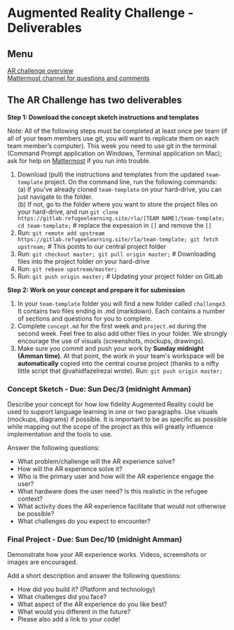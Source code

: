 # Augmented Reality Challenge - Deliverables 

## Menu

[AR challenge overview](https://gitlab.refugeelearning.site/rla/course-central/blob/master/challenge3/README.md)<br>
[Mattermost channel for questions and comments](https://mattermost.refugeelearning.site/rla/channels/challenge-3-ar)

## The AR Challenge has **two deliverables** 

**Step 1: Download the concept sketch instructions and templates**

Note: All of the following steps must be completed at least once per team (if all of your team members use git, you will want to replicate them on each team member’s computer). This week you need to use git in the terminal (Command Prompt application on Windows, Terminal application on Mac); ask for help on [Mattermost](https://mattermost.refugeelearning.site/rla/channels/help) if you run into trouble.

1. Download (pull) the instructions and templates from the updated `team-template` project. On the command line, run the following commands:  
  (a) If you've already cloned `team-template` on your hard-drive, you can just navigate to the folder.  
  (b) If not, go to the folder where you want to store the project files on your hard-drive, and run `git clone https://gitlab.refugeelearning.site/rla/[TEAM NAME]/team-template; cd team-template;` # replace the expession in `[]` and remove the `[]`
2. Run: `git remote add upstream https://gitlab.refugeelearning.site/rla/team-template; git fetch upstream;` # This points to our central project folder
3. Run: `git checkout master; git pull origin master;` # Downloading files into the project folder on your hard-drive
4. Run: `git rebase upstream/master;` 
5. Run: `git push origin master;` # Updating your project folder on GitLab

**Step 2: Work on your concept and prepare it for submission**

1. In your `team-template` folder you will find a new folder called `challenge3`. It contains two files ending in .md (markdown). Each contains a number of sections and questions for you to complete. 
2. Complete `concept.md` for the first week and `project.md` during the second week. Feel free to also add other files in your folder. We strongly encourage the use of visuals (screenshots, mockups, drawings).
3. Make sure you commit and push your work by **Sunday midnight (Amman time)**. At that point, the work in your team's workspace will be **automatically** copied into the central course project (thanks to a nifty little script that @vahidfazelrezai wrote). Run: `git push origin master;` 

### Concept Sketch - Due: Sun Dec/3 (midnight Amman)

Describe your concept for how low fidelity Augmented Reality could be used to support language learning in one or two paragraphs. Use visuals (mockups, diagrams) if possible. It is important to be as specific as possible while mapping out the scope of the project as this will greatly influence implementation and the tools to use. 

Answer the following questions:
- What problem/challenge will the AR experience solve? 
- How will the AR experience solve it? 
- Who is the primary user and how will the AR experience engage the user?
- What hardware does the user need? Is this realistic in the refugee context? 
- What activity does the AR experience facilitate that would not otherwise be possible? 
- What challenges do you expect to encounter? 

### Final Project - Due: Sun Dec/10 (midnight Amman)
Demonstrate how your AR experience works. Videos, screenshots or images are encouraged. 

Add a short description and answer the following questions: 
- How did you build it? (Platform and technology)
- What challenges did you face?
- What aspect of the AR experience do you like best? 
- What would you different in the future? 
- Please also add a link to your code!

